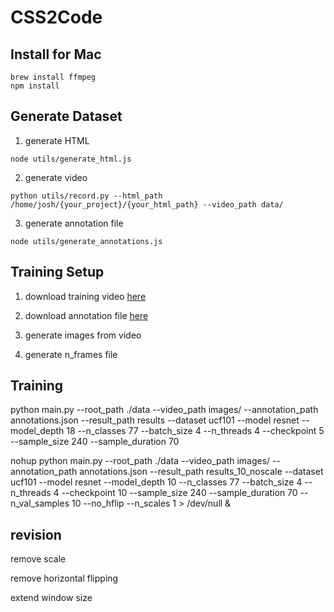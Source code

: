 # CSS2Code

## Install for Mac

```
brew install ffmpeg
npm install
```

## Generate Dataset

1. generate HTML

```
node utils/generate_html.js
```

2. generate video

```
python utils/record.py --html_path /home/josh/{your_project}/{your_html_path} --video_path data/
```

3. generate annotation file

```
node utils/generate_annotations.js
```

## Training Setup

1. download training video [here]()

2. download annotation file [here]()

3. generate images from video

4. generate n_frames file

## Training

python main.py --root_path ./data --video_path images/ --annotation_path annotations.json --result_path results --dataset ucf101 --model resnet --model_depth 18 --n_classes 77 --batch_size 4 --n_threads 4 --checkpoint 5 --sample_size 240 --sample_duration 70

nohup python main.py --root_path ./data --video_path images/ --annotation_path annotations.json --result_path results_10_noscale --dataset ucf101 --model resnet --model_depth 10 --n_classes 77 --batch_size 4 --n_threads 4 --checkpoint 10 --sample_size 240 --sample_duration 70 --n_val_samples 10 --no_hflip --n_scales 1 > /dev/null &

## revision

remove scale

remove horizontal flipping

extend window size